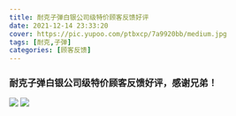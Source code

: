 ```yaml
---
title: 耐克子弹白银公司级特价顾客反馈好评
date: 2021-12-14 23:33:20
cover: https://pic.yupoo.com/ptbxcp/7a9920bb/medium.jpg
tags: [耐克,子弹]
categories: [顾客反馈]
---
```


###  耐克子弹白银公司级特价顾客反馈好评，感谢兄弟！
![](https://pic.yupoo.com/ptbxcp/0a49da67/5aa374e0.jpg)
![](https://pic.yupoo.com/ptbxcp/7a9920bb/79fd1dfb.jpg)

